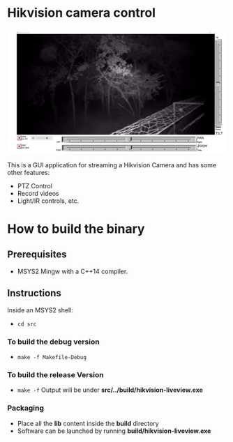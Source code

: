 # Hikvision camera control
![Screenshot](https://github.com/zeralight/hikvision-liveview/raw/master/screenshot.jpg)

This is a GUI application for streaming a Hikvision Camera and has some other features:
- PTZ Control
- Record videos
- Light/IR controls, etc.

# How to build the binary
## Prerequisites
- MSYS2 Mingw with a C++14 compiler.

## Instructions
Inside an MSYS2 shell:
- `cd src`
### To build the debug version
- `make -f Makefile-Debug`
### To build the release Version
- `make -f`
Output will be under **src/../build/hikvision-liveview.exe**

### Packaging
- Place all the **lib** content inside the **build** directory
- Software can be launched by running **build/hikvision-liveview.exe**
